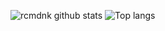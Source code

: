 ![rcmdnk github stats](https://github-readme-stats.vercel.app/api?username=tsemb012)
![Top langs](https://github-readme-stats.vercel.app/api/top-langs/?username=tsemb012)


